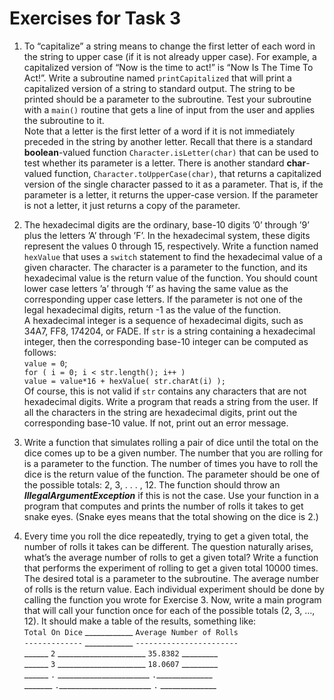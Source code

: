 # Exercises for Task 3

1. To “capitalize” a string means to change the first letter of each word in the string to upper case (if it is not already upper case). For example, a capitalized version of “Now is the time to act!” is “Now Is The Time To Act!”. Write a subroutine named `printCapitalized` that will print a capitalized version of a string to standard output. The string to be printed should be a parameter to the subroutine. Test your subroutine with a `main()` routine that gets a line of input from the user and applies the subroutine to it.  
Note that a letter is the first letter of a word if it is not immediately preceded in the string by another letter. Recall that there is a standard **boolean**-valued function `Character.isLetter(char)` that can be used to test whether its parameter is a letter. There is another standard **char**-valued function, `Character.toUpperCase(char)`, that returns a capitalized version of the single character passed to it as a parameter. That is, if the parameter is a letter, it returns the upper-case version. If the parameter is not a letter, it just returns a copy of the parameter.

2. The hexadecimal digits are the ordinary, base-10 digits ’0’ through ’9’ plus the letters ’A’ through ’F’. In the hexadecimal system, these digits represent the values 0 through 15, respectively. Write a function named `hexValue` that uses a `switch` statement to find the hexadecimal value of a given character. The character is a parameter to the function, and its hexadecimal value is the return value of the function. You should count lower case letters ’a’ through ’f’ as having the same value as the corresponding upper case letters. If the parameter is not one of the legal hexadecimal digits, return -1 as the value of the function.  
A hexadecimal integer is a sequence of hexadecimal digits, such as 34A7, FF8, 174204, or FADE. If `str` is a string containing a hexadecimal integer, then the corresponding base-10 integer can be computed as follows:  
`value = 0`;  
`for ( i = 0; i < str.length(); i++ )`  
`value = value*16 + hexValue( str.charAt(i) );`  
Of course, this is not valid if `str` contains any characters that are not hexadecimal digits. Write a program that reads a string from the user. If all the characters in the string are hexadecimal digits, print out the corresponding base-10 value. If not, print out an error message.

3. Write a function that simulates rolling a pair of dice until the total on the dice comes up to be a given number. The number that you are rolling for is a parameter to the function. The number of times you have to roll the dice is the return value of the function. The parameter should be one of the possible totals: 2, 3, . . . , 12. The function should throw an ***IllegalArgumentException*** if this is not the case. Use your function in a program that computes and prints the number of rolls it takes to get snake eyes. (Snake eyes means that the total showing on the dice is 2.)

4. Every time you roll the dice repeatedly, trying to get a given total, the number of rolls it takes can be different. The question naturally arises, what’s the average number of rolls to get a given total? Write a function that performs the experiment of rolling to get a given total 10000 times. The desired total is a parameter to the subroutine. The average number of rolls is the return value. Each individual experiment should be done by calling the function you wrote for Exercise 3.
Now, write a main program that will call your function once for each of the possible totals (2, 3, ..., 12). It should make a table of the results, something like:  
`Total On Dice` ____________ `Average Number of Rolls`  
`-------------` ____________ `-----------------------`  
______ `2` ______________________ `35.8382` _________  
______ `3` ______________________ `18.0607` _________  
______ `.` _______________________ `.`______________  
_______ `.`_______________________ `.` ______________
